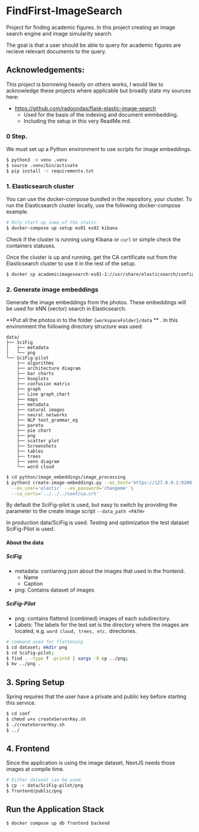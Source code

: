 # FindFirst-ImageSearch
Project for finding academic figures. In this project creating an image search engine and 
image simularity search. 

The goal is that a user should be able to query for academic figures are recieve relevant documents to the query. 

## Acknowledgements: 
This project is borrowing heavily on others works, I would like to acknowledge these projects where applicable but
broadly state my sources here: 

- https://github.com/radoondas/flask-elastic-image-search 
  - Used for the basis of the indexing and document emmbedding. 
  - Including the setup in this very ReadMe.md.


### 0 Step. 
We must set up a Python environment to use scripts for image embeddings. 
```bash
$ python3 -m venv .venv
$ source .venv/bin/activate
$ pip install -r requirements.txt
```

### 1. Elasticsearch cluster
You can use the docker-compose bundled in the repository, your cluster.
To run the Elasticsearch cluster locally, use the following docker-compose example.
```bash
# Only start up some of the static. 
$ docker-compose up setup es01 es02 kibana
```
Check if the cluster is running using Kibana or `curl` or simple check the containers statuses.

Once the cluster is up and running, get the CA certificate out from the Elasticsearch cluster to use it in the rest of the setup.
```bash
$ docker cp academicimagesearch-es01-1://usr/share/elasticsearch/config/certs/ca/ca.crt ./conf
```

### 2. Generate image embeddings
Generate the image embeddings from the photos. These embeddings will be used for kNN (vector) search in Elasticsearch.

**Put all the photos in to the folder `{workspaceFolder}/data` ** . 
In this environment the following directory structure was used:
```
data/
├── SciFig
│   ├── metadata
│   └── png
└── SciFig-pilot
    ├── algorithms
    ├── architecture diagram
    ├── bar charts
    ├── boxplots
    ├── confusion matrix
    ├── graph
    ├── Line graph_chart
    ├── maps
    ├── metadata
    ├── natural images
    ├── neural networks
    ├── NLP text_grammar_eg
    ├── pareto
    ├── pie chart
    ├── png
    ├── scatter plot
    ├── Screenshots
    ├── tables
    ├── trees
    ├── venn diagram
    └── word cloud
```
```bash
$ cd python/image_embeddings/image_processing
$ python3 create-image-embeddings.py --es_host='https://127.0.0.1:9200' \
  --es_user='elastic' --es_password='changeme' \
  --ca_certs='../../../conf/ca.crt'
```

By default the SciFig-pilot is used, but easy to switch by providing the parameter to the create image script `--data_path <PATH>`

In production data/SciFig is used. Testing and optimization the test dataset SciFig-Pilot is used. 
#### About the data
##### SciFig
- metadata: contianing json about the images that used in the frontend. 
  - Name
  - Caption
- png: Contains dataset of images
##### SciFig-Pilot
- png: contains flattend (combined) images of each subdirectory.
- Labels: The labels for the test set is the directory where the images are located, e.g. `word cloud, trees, etc.` directories. 
```bash
# command used for flattening 
$ cd dataset; mkdir png
$ cd SciFig-pilot;
$ find . -type f -print0 | xargs -0 cp ../png;
$ mv ../png .
```

## 3. Spring Setup
Spring requires that the user have a private and public key before starting this service. 
```bash
$ cd conf
$ chmod u+x createServerKey.sh
$ ./createServerKey.sh
$ ../
```

## 4. Frontend 
Since the application is using the image dataset, NextJS needs those images at compile time. 

```bash
# Either dataset can be used. 
$ cp -r data/SciFig-pilot/png
$ frontend/public/png
```

## Run the Application Stack
```bash
$ docker compose up db frontend backend
```

